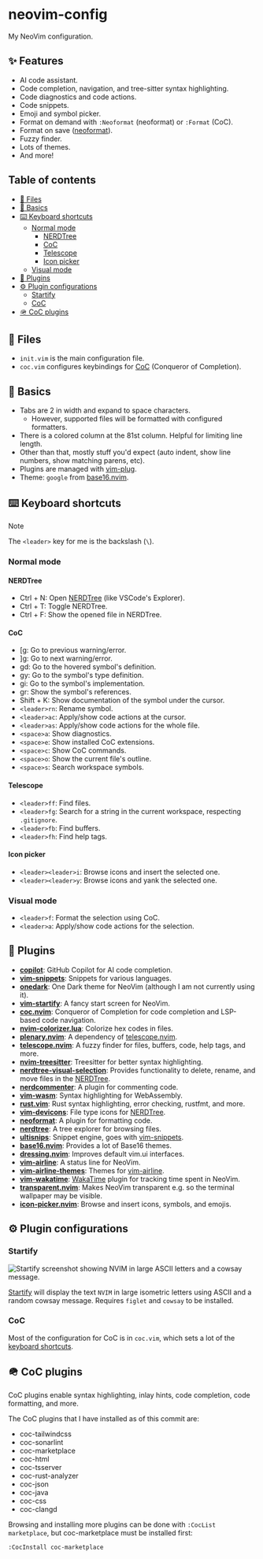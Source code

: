 # neovim-config

My NeoVim configuration.

## ✨ Features

- AI code assistant.
- Code completion, navigation, and tree-sitter syntax highlighting.
- Code diagnostics and code actions.
- Code snippets.
- Emoji and symbol picker.
- Format on demand with `:Neoformat` (neoformat) or `:Format` (CoC).
- Format on save ([neoformat][neoformat]).
- Fuzzy finder.
- Lots of themes.
- And more!

## Table of contents

- [📂 Files](#-files)
- [🏃 Basics](#-basics)
- [⌨️ Keyboard shortcuts](#%EF%B8%8F-keyboard-shortcuts)
  - [Normal mode](#normal-mode)
    - [NERDTree](#nerdtree)
    - [CoC](#coc)
    - [Telescope](#telescope)
    - [Icon picker](#icon-picker)
  - [Visual mode](#visual-mode)
- [🧩 Plugins](#-plugins)
- [⚙️ Plugin configurations](#%EF%B8%8F-plugin-configurations)
  - [Startify](#startify)
  - [CoC](#coc-1)
- [🪖 CoC plugins](#-coc-plugins)

## 📂 Files

- `init.vim` is the main configuration file.
- `coc.vim` configures keybindings for [CoC][coc] (Conqueror of Completion).

[coc]: https://github.com/neoclide/coc.nvim

## 🏃 Basics

- Tabs are 2 in width and expand to space characters.
  - However, supported files will be formatted with configured formatters.
- There is a colored column at the 81st column. Helpful for limiting line
  length.
- Other than that, mostly stuff you'd expect (auto indent, show line numbers,
  show matching parens, etc).
- Plugins are managed with [vim-plug][vim-plug].
- Theme: `google` from [base16.nvim][base16.nvim].

[vim-plug]: https://github.com/junegunn/vim-plug

## ⌨️ Keyboard shortcuts

> [!NOTE]
> The `<leader>` key for me is the backslash (`\`).

### Normal mode

#### NERDTree

- Ctrl + N: Open [NERDTree][nerdtree] (like VSCode's Explorer).
- Ctrl + T: Toggle NERDTree.
- Ctrl + F: Show the opened file in NERDTree.

#### CoC

- \[g: Go to previous warning/error.
- \]g: Go to next warning/error.
- gd: Go to the hovered symbol's definition.
- gy: Go to the symbol's type definition.
- gi: Go to the symbol's implementation.
- gr: Show the symbol's references.
- Shift + K: Show documentation of the symbol under the cursor.
- `<leader>rn`: Rename symbol.
- `<leader>ac`: Apply/show code actions at the cursor.
- `<leader>as`: Apply/show code actions for the whole file.
- `<space>a`: Show diagnostics.
- `<space>e`: Show installed CoC extensions.
- `<space>c`: Show CoC commands.
- `<space>o`: Show the current file's outline.
- `<space>s`: Search workspace symbols.

#### Telescope

- `<leader>ff`: Find files.
- `<leader>fg`: Search for a string in the current workspace, respecting
  `.gitignore`.
- `<leader>fb`: Find buffers.
- `<leader>fh`: Find help tags.

#### Icon picker

- `<leader><leader>i`: Browse icons and insert the selected one.
- `<leader><leader>y`: Browse icons and yank the selected one.

### Visual mode

- `<leader>f`: Format the selection using CoC.
- `<leader>a`: Apply/show code actions for the selection.

## 🧩 Plugins

- [**copilot**][copilot.vim]: GitHub Copilot for AI code completion.
- [**vim-snippets**][vim-snippets]: Snippets for various languages.
- [**onedark**][onedark.vim]: One Dark theme for NeoVim (although I am not
  currently using it).
- [**vim-startify**][vim-startify]: A fancy start screen for NeoVim.
- [**coc.nvim**][coc]: Conqueror of Completion for code completion and LSP-based
  code navigation.
- [**nvim-colorizer.lua**][nvim-colorizer]: Colorize hex codes in files.
- [**plenary.nvim**][plenary.nvim]: A dependency of
  [telescope.nvim][telescope.nvim].
- [**telescope.nvim**][telescope.nvim]: A fuzzy finder for files, buffers, code,
  help tags, and more.
- [**nvim-treesitter**][nvim-treesitter]: Treesitter for better syntax
  highlighting.
- [**nerdtree-visual-selection**][nerdtree-visual-selection]: Provides
  functionality to delete, rename, and move files in the [NERDTree][nerdtree].
- [**nerdcommenter**][nerdcommenter]: A plugin for commenting code.
- [**vim-wasm**][vim-wasm]: Syntax highlighting for WebAssembly.
- [**rust.vim**][rust.vim]: Rust syntax highlighting, error checking, rustfmt,
  and more.
- [**vim-devicons**][vim-devicons]: File type icons for [NERDTree][nerdtree].
- [**neoformat**][neoformat]: A plugin for formatting code.
- [**nerdtree**][nerdtree]: A tree explorer for browsing files.
- [**ultisnips**][ultisnips]: Snippet engine, goes with
  [vim-snippets][vim-snippets].
- [**base16.nvim**][base16.nvim]: Provides a lot of Base16 themes.
- [**dressing.nvim**][dressing.nvim]: Improves default vim.ui interfaces.
- [**vim-airline**][vim-airline]: A status line for NeoVim.
- [**vim-airline-themes**][vim-airline-themes]: Themes for
  [vim-airline][vim-airline].
- [**vim-wakatime**][vim-wakatime]: [WakaTime][wakatime] plugin for tracking
  time spent in NeoVim.
- [**transparent.nvim**][transparent.nvim]: Makes NeoVim transparent e.g. so
  the terminal wallpaper may be visible.
- [**icon-picker.nvim**][icon-picker.nvim]: Browse and insert icons, symbols,
  and emojis.

[copilot.vim]: https://github.com/github/copilot.vim
[vim-snippets]: https://github.com/honza/vim-snippets
[onedark.vim]: https://github.com/joshdick/onedark.vim
[vim-startify]: https://github.com/mhinz/vim-startify
[coc]: https://github.com/neoclide/coc.nvim
[nvim-colorizer]: https://github.com/norcalli/nvim-colorizer.lua
[plenary.nvim]: https://github.com/nvim-lua/plenary.nvim
[telescope.nvim]: https://github.com/nvim-telescope/telescope.nvim
[nvim-treesitter]: https://github.com/nvim-treesitter/nvim-treesitter
[nerdtree-visual-selection]: https://github.com/PhilRunninger/nerdtree-visual-selection
[nerdcommenter]: https://github.com/preservim/nerdcommenter
[vim-wasm]: https://github.com/rhysd/vim-wasm
[rust.vim]: https://github.com/rust-lang/rust.vim
[vim-devicons]: https://github.com/ryanoasis/vim-devicons
[neoformat]: https://github.com/sbdchd/neoformat
[nerdtree]: https://github.com/scrooloose/nerdtree
[ultisnips]: https://github.com/SirVer/ultisnips
[base16.nvim]: https://github.com/Soares/base16.nvim
[dressing.nvim]: https://github.com/stevearc/dressing.nvim
[vim-airline]: https://github.com/vim-airline/vim-airline
[vim-airline-themes]: https://github.com/vim-airline/vim-airline-themes
[vim-wakatime]: https://github.com/wakatime/vim-wakatime
[transparent.nvim]: https://github.com/xiyaowong/transparent.nvim
[icon-picker.nvim]: https://github.com/ziontee113/icon-picker.nvim

[wakatime]: https://wakatime.com

## ⚙️ Plugin configurations

### Startify

![Startify screenshot showing NVIM in large ASCII letters and a cowsay
message.](./img/startify.png)

[Startify][vim-startify] will display the text `NVIM` in large isometric letters
using ASCII and a random cowsay message. Requires `figlet` and `cowsay` to be
installed.

### CoC

Most of the configuration for CoC is in `coc.vim`, which sets a lot of the
[keyboard shortcuts](#-keyboard-shortcuts).

## 🪖 CoC plugins

CoC plugins enable syntax highlighting, inlay hints, code completion, code
formatting, and more.

The CoC plugins that I have installed as of this commit are:

- coc-tailwindcss
- coc-sonarlint
- coc-marketplace
- coc-html
- coc-tsserver
- coc-rust-analyzer
- coc-json
- coc-java
- coc-css
- coc-clangd

Browsing and installing more plugins can be done with `:CocList marketplace`,
but coc-marketplace must be installed first:
```
:CocInstall coc-marketplace
```
